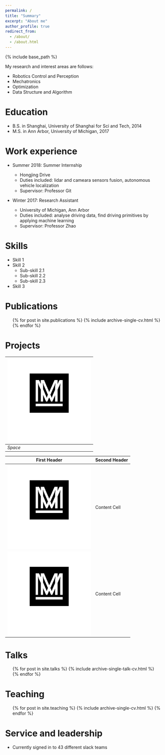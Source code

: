 ```yaml
---
permalink: /
title: "Summary"
excerpt: "About me"
author_profile: true
redirect_from: 
  - /about/
  - /about.html
---
```


{% include base_path %} 

My research and interest areas are follows:
* Robotics Control and Perception
* Mechatronics
* Optimization
* Data Structure and Algorithm

Education
======
* B.S. in Shanghai, University of Shanghai for Sci and Tech, 2014
* M.S. in Ann Arbor, University of Michigan, 2017

Work experience
======
* Summer 2018: Summer Internship
  * Hongjing Drive
  * Duties included: lidar and cameara sensors fusion, autonomous vehicle localization
  * Supervisor: Professor Git

* Winter 2017: Research Assistant
  * University of Michigan, Ann Arbor
  * Duties included: analyse driving data, find driving primitives by applying machine learning
  * Supervisor: Professor Zhao
  
Skills
======
* Skill 1
* Skill 2
  * Sub-skill 2.1
  * Sub-skill 2.2
  * Sub-skill 2.3
* Skill 3

Publications
======
  <ul>{% for post in site.publications %}
    {% include archive-single-cv.html %}
  {% endfor %}</ul>
 
Projects
======
| ![mstile-150x150.png](/images/mstile-150x150.png) |
|----| 
| *Space* |

| First Header  | Second Header |
| ------------- | ------------- |
| ![mstile-150x150.png](/images/mstile-150x150.png)  | Content Cell  |
| ![mstile-150x150.png](/images/mstile-150x150.png)  | Content Cell  |

Talks
======
  <ul>{% for post in site.talks %}
    {% include archive-single-talk-cv.html %}
  {% endfor %}</ul>
  
Teaching
======
  <ul>{% for post in site.teaching %}
    {% include archive-single-cv.html %}
  {% endfor %}</ul>
  
Service and leadership
======
* Currently signed in to 43 different slack teams
